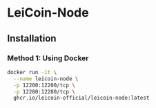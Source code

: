 # LeiCoin-Node

## Installation

### Method 1: Using Docker

```bash
docker run -it \
  --name leicoin-node \
  -p 12200:12200/tcp \
  -p 12280:12280/tcp \
  ghcr.io/leicoin-official/leicoin-node:latest
```

